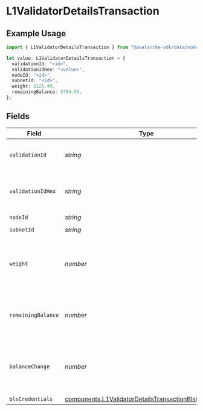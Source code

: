 # L1ValidatorDetailsTransaction

## Example Usage

```typescript
import { L1ValidatorDetailsTransaction } from "@avalanche-sdk/data/models/components";

let value: L1ValidatorDetailsTransaction = {
  validationId: "<id>",
  validationIdHex: "<value>",
  nodeId: "<id>",
  subnetId: "<id>",
  weight: 5125.49,
  remainingBalance: 5784.59,
};
```

## Fields

| Field                                                                                                                                                                              | Type                                                                                                                                                                               | Required                                                                                                                                                                           | Description                                                                                                                                                                        |
| ---------------------------------------------------------------------------------------------------------------------------------------------------------------------------------- | ---------------------------------------------------------------------------------------------------------------------------------------------------------------------------------- | ---------------------------------------------------------------------------------------------------------------------------------------------------------------------------------- | ---------------------------------------------------------------------------------------------------------------------------------------------------------------------------------- |
| `validationId`                                                                                                                                                                     | *string*                                                                                                                                                                           | :heavy_check_mark:                                                                                                                                                                 | Unique L1 validation ID used network-wide to identify L1 validation until its weight is reduced to 0 i.e. removed.                                                                 |
| `validationIdHex`                                                                                                                                                                  | *string*                                                                                                                                                                           | :heavy_check_mark:                                                                                                                                                                 | Unique L1 validation ID used network-wide to identify L1 validation until its weight is reduced to 0 i.e. removed. In hex format                                                   |
| `nodeId`                                                                                                                                                                           | *string*                                                                                                                                                                           | :heavy_check_mark:                                                                                                                                                                 | N/A                                                                                                                                                                                |
| `subnetId`                                                                                                                                                                         | *string*                                                                                                                                                                           | :heavy_check_mark:                                                                                                                                                                 | N/A                                                                                                                                                                                |
| `weight`                                                                                                                                                                           | *number*                                                                                                                                                                           | :heavy_check_mark:                                                                                                                                                                 | Weight of the L1 validator used while sampling validators within the L1. A zero-weight L1 validator means it has been removed from the L1, and the validationID is no longer valid |
| `remainingBalance`                                                                                                                                                                 | *number*                                                                                                                                                                           | :heavy_check_mark:                                                                                                                                                                 | Remaining L1 validator balance in nAVAX until inactive. It can rejoin L1 sampling by increasing balance with IncreaseL1ValidatorBalanceTx                                          |
| `balanceChange`                                                                                                                                                                    | *number*                                                                                                                                                                           | :heavy_minus_sign:                                                                                                                                                                 | The increase in L1 validator balance (nAVAX) in the current transaction. When the balance is returned after the L1 validator is disabled or removed, this value is negative        |
| `blsCredentials`                                                                                                                                                                   | [components.L1ValidatorDetailsTransactionBlsCredentials](../../models/components/l1validatordetailstransactionblscredentials.md)                                                   | :heavy_minus_sign:                                                                                                                                                                 | N/A                                                                                                                                                                                |